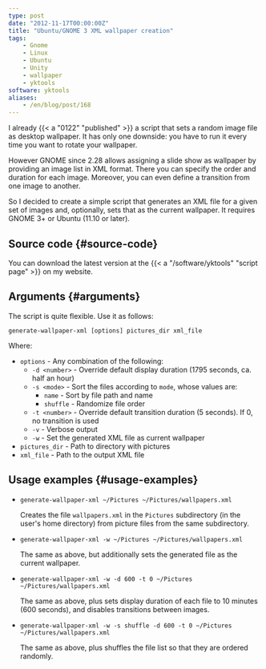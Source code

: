 ```yaml
---
type: post
date: "2012-11-17T00:00:00Z"
title: "Ubuntu/GNOME 3 XML wallpaper creation"
tags:
    - Gnome
    - Linux
    - Ubuntu
    - Unity
    - wallpaper
    - yktools
software: yktools
aliases:
    - /en/blog/post/168
---
```


I already {{< a "0122" "published" >}} a script that sets a random image file as desktop wallpaper. It has only one downside: you have to run it every time you want to rotate your wallpaper.

However GNOME since 2.28 allows assigning a slide show as wallpaper by providing an image list in XML format. There you can specify the order and duration for each image. Moreover, you can even define a transition from one image to another.

So I decided to create a simple script that generates an XML file for a given set of images and, optionally, sets that as the current wallpaper. It requires GNOME 3+ or Ubuntu (11.10 or later).

<!--more-->

## Source code {#source-code}

You can download the latest version at the {{< a "/software/yktools" "script page" >}} on my website.

## Arguments {#arguments}

The script is quite flexible. Use it as follows:

    generate-wallpaper-xml [options] pictures_dir xml_file

Where:

 * `options`       - Any combination of the following:
   * `-d <number>` - Override default display duration (1795 seconds, ca. half an hour)
   * `-s <mode>`   - Sort the files according to `mode`, whose values are:
     * `name`      - Sort by file path and name
     * `shuffle`   - Randomize file order
   * `-t <number>` - Override default transition duration (5 seconds). If 0, no transition is used
   * `-v`          - Verbose output
   * `-w`          - Set the generated XML file as current wallpaper
 * `pictures_dir`  - Path to directory with pictures
 * `xml_file`      - Path to the output XML file

## Usage examples {#usage-examples}

 * `generate-wallpaper-xml ~/Pictures ~/Pictures/wallpapers.xml`

   Creates the file `wallpapers.xml` in the `Pictures` subdirectory (in the user's home directory) from picture files from the same subdirectory.

 * `generate-wallpaper-xml -w ~/Pictures ~/Pictures/wallpapers.xml`

   The same as above, but additionally sets the generated file as the current wallpaper.

 * `generate-wallpaper-xml -w -d 600 -t 0 ~/Pictures ~/Pictures/wallpapers.xml`

   The same as above, plus sets display duration of each file to 10 minutes (600 seconds), and disables transitions between images.

 * `generate-wallpaper-xml -w -s shuffle -d 600 -t 0 ~/Pictures ~/Pictures/wallpapers.xml`

   The same as above, plus shuffles the file list so that they are ordered randomly.
